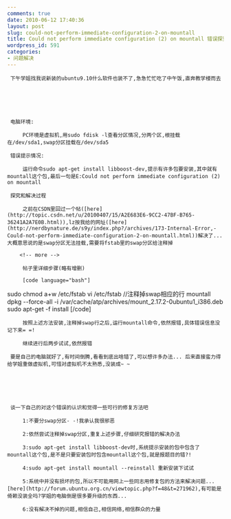 ```yaml
---
comments: true
date: 2010-06-12 17:40:36
layout: post
slug: could-not-perform-immediate-configuration-2-on-mountall
title: Could not perform immediate configuration (2) on mountall 错误探究
wordpress_id: 591
categories:
- 问题解决
---
```



	 






	 下午学姐找我说新装的ubuntu9.10什么软件也装不了,急急忙忙吃了中午饭,直奔教学楼而去






	 电脑环境:  





> 
	
> 
> 
		 PC环境是虚拟机,用sudo fdisk -l查看分区情况,分两个区,根挂载在/dev/sda1,swap分区挂载在/dev/sda5
	
> 
> 






	 错误提示情况:





> 
	
> 
> 
		 运行命令sudo apt-get install libboost-dev,提示有许多包要安装,其中就有mountall这个包,最后一句是E:Could not perform immediate configuration (2) on mountall  
	
> 
> 






	 探究和解决过程





> 
	
> 
> 
		 之前在CSDN里回过一个帖([here](http://topic.csdn.net/u/20100407/15/A2E683E6-9CC2-47BF-B765-36241A2A7E0B.html)),lz按我给的网址([here](http://nerdbynature.de/s9y/index.php?/archives/173-Internal-Error,-Could-not-perform-immediate-configuration-2-on-mountall.html))解决了...大概意思说的是swap分区无法挂载,需要将fstab里的swap分区给注释掉
	
> 
> 
	
> 
> 
		<!-- more -->
	
> 
> 
	
> 
> 
		 帖子里详细步骤(略有增删)
	
> 
> 
	
> 
> 
		 [code language="bash"] 
sudo chmod a+w /etc/fstab 
vi /etc/fstab //注释掉swap相应的行 
mountall 
dpkg --force-all -i /var/cache/atp/archives/mount_2.17.2-0ubuntu1_i386.deb 
sudo apt-get -f install 
[/code] 
	
> 
> 
	
> 
> 
		 按照上述方法安装,注释掉swap行之后,运行mountall命令,依然报错,具体错误信息没记下来= =!
	
> 
> 
	
> 
> 
		 继续进行后两步试试,依然报错
	
> 
> 






	 






	 要是自己的电脑就好了,有时间倒腾,看看到底出啥错了,可以想许多办法... 后来直接蛮力得给学姐重做虚拟机,可惜对虚拟机不太熟悉,没装成~ ~






	 谈一下自己的对这个错误的认识和觉得一些可行的修复方法吧





> 
	
> 
> 
		 1:不要分swap分区- -!我承认我很邪恶
	
> 
> 
	
> 
> 
		 2:依然尝试注释掉swap分区,重复上述步骤,仔细研究报错的解决办法
	
> 
> 
	
> 
> 
		 3:sudo apt-get install libboost-dev时,系统提示安装的包中包含了mountall这个包,是不是只要安装包时包含mountall这个包,就是报题目的错?!
	
> 
> 
	
> 
> 
		 4:sudo apt-get install mountall --reinstall 重新安装下试试
	
> 
> 
	
> 
> 
		 5:系统中并没有损坏的包,所以不可能用网上一些同志用修复包的方法来解决问题...[here](http://forum.ubuntu.org.cn/viewtopic.php?f=48&t=271962),有可能是倚赖没装全吗?学姐的电脑倒是很多要升级的东西...
	
> 
> 
	
> 
> 
		 6:没有解决不掉的问题,相信自己,相信网络,相信群众的力量
	
> 
> 






	 




